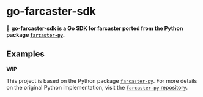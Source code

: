 # go-farcaster-sdk

🚀 **go-farcaster-sdk is a Go SDK for farcaster ported from the Python package [`farcaster-py`](https://github.com/a16z/farcaster-py).**

## Examples

**WIP**

This project is based on the Python package [`farcaster-py`](https://github.com/a16z/farcaster-py). For more details on the original Python implementation, visit the [`farcaster-py` repository](https://github.com/a16z/farcaster-py).
